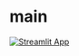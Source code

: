 # main
[![Streamlit App](https://static.streamlit.io/badges/streamlit_badge_black_white.svg)](https://stock-trends.streamlit.app/)
